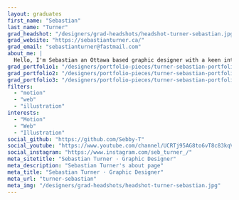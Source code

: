 ```yaml
---
layout: graduates
first_name: "Sebastian"
last_name: "Turner"
grad_headshot: "/designers/grad-headshots/headshot-turner-sebastian.jpg"
grad_website: "https://sebastianturner.ca/"
grad_email: "sebastianturner@fastmail.com"
about_me: |
  Hello, I'm Sebastian an Ottawa based graphic designer with a keen interest in motion graphics, web development and building legos.
grad_portfolio1: "/designers/portfolio-pieces/turner-sebastian-portfolio1.jpg"
grad_portfolio2: "/designers/portfolio-pieces/turner-sebastian-portfolio2.jpg"
grad_portfolio3: "/designers/portfolio-pieces/turner-sebastian-portfolio3.jpg"
filters:
  - "motion"
  - "web"
  - "illustration"
interests:
  - "Motion"
  - "Web"
  - "Illustration"
social_github: "https://github.com/Sebby-T"
social_youtube: "https://www.youtube.com/channel/UCRTj95AG8to6vT8c83kqVAw"
social_instagram: "https://www.instagram.com/seb_turner_/"
meta_sitetitle: "Sebastian Turner · Graphic Designer"
meta_description: "Sebastian Turner's about page"
meta_title: "Sebastian Turner · Graphic Designer"
meta_url: "turner-sebastian"
meta_img: "/designers/grad-headshots/headshot-turner-sebastian.jpg"
---
```

